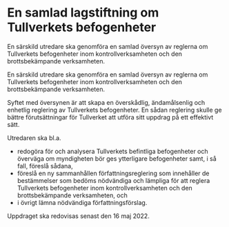 # En samlad lagstiftning om Tullverkets befogenheter

En särskild utredare ska genomföra en samlad översyn av reglerna om Tullverkets befogenheter inom kontrollverksamheten och den brottsbekämpande verksamheten.

En särskild utredare ska genomföra en samlad översyn av reglerna om Tullverkets befogenheter inom kontrollverksamheten och den brottsbekämpande verksamheten.

Syftet med översynen är att skapa en överskådlig, ändamålsenlig och enhetlig reglering av Tullverkets befogenheter. En sådan reglering skulle ge bättre förutsättningar för Tullverket att utföra sitt uppdrag på ett effektivt sätt.

Utredaren ska bl.a.

* redogöra för och analysera Tullverkets befintliga befogenheter och
överväga om myndigheten bör ges ytterligare befogenheter samt, i så fall, föreslå sådana,
* föreslå en ny sammanhållen författningsreglering som innehåller de
bestämmelser som bedöms nödvändiga och lämpliga för att reglera
Tullverkets befogenheter inom kontrollverksamheten och den
brottsbekämpande verksamheten, och
* i övrigt lämna nödvändiga författningsförslag.

Uppdraget ska redovisas senast den 16 maj 2022.
